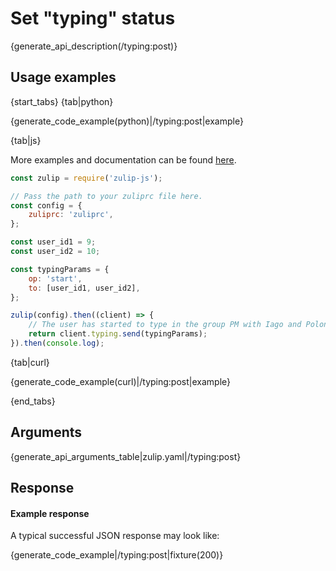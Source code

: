 # Set "typing" status

{generate_api_description(/typing:post)}

## Usage examples

{start_tabs}
{tab|python}

{generate_code_example(python)|/typing:post|example}

{tab|js}

More examples and documentation can be found [here](https://github.com/zulip/zulip-js).
```js
const zulip = require('zulip-js');

// Pass the path to your zuliprc file here.
const config = {
    zuliprc: 'zuliprc',
};

const user_id1 = 9;
const user_id2 = 10;

const typingParams = {
    op: 'start',
    to: [user_id1, user_id2],
};

zulip(config).then((client) => {
    // The user has started to type in the group PM with Iago and Polonius
    return client.typing.send(typingParams);
}).then(console.log);
```

{tab|curl}

{generate_code_example(curl)|/typing:post|example}

{end_tabs}

## Arguments

{generate_api_arguments_table|zulip.yaml|/typing:post}

## Response

#### Example response

A typical successful JSON response may look like:

{generate_code_example|/typing:post|fixture(200)}
